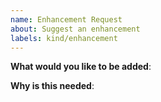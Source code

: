 ```yaml
---
name: Enhancement Request
about: Suggest an enhancement
labels: kind/enhancement
---
```


<!-- markdownlint-disable MD041 -->
**What would you like to be added**:

**Why is this needed**:
